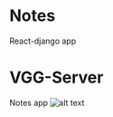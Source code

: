 # Notes
React-django app

# VGG-Server
Notes app 
![alt text](https://github.com/anasvp444/Notes/blob/main/2021-05-25-14-43-04.gif)
